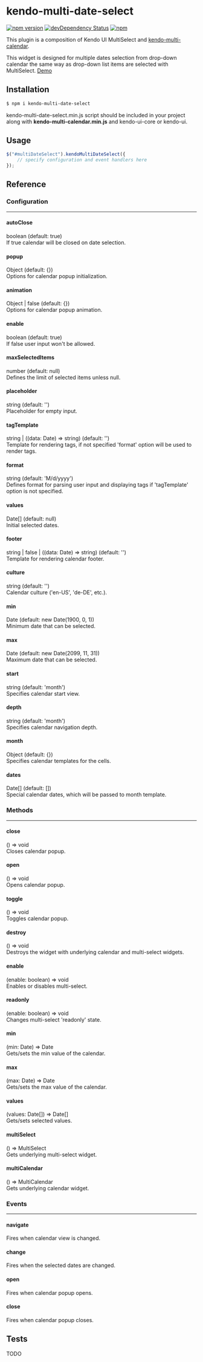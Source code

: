 kendo-multi-date-select
=========
[![npm version](https://badge.fury.io/js/kendo-multi-date-select.svg)](https://badge.fury.io/js/kendo-multi-date-select)
[![devDependency Status](https://david-dm.org/iyegoroff/kendo-multi-date-select/dev-status.svg)](https://david-dm.org/iyegoroff/kendo-multi-date-select#info=devDependencies)
[![npm](https://img.shields.io/npm/l/express.svg)](https://www.npmjs.com/package/kendo-multi-date-select)

This plugin is a composition of Kendo UI MultiSelect and [kendo-multi-calendar](https://www.npmjs.com/package/kendo-multi-calendar).

This widget is designed for multiple dates selection from drop-down calendar the same way as drop-down list items are selected with MultiSelect. [Demo](http://iyegoroff.github.io/kendo-multi-date-select/)

## Installation

```bash
$ npm i kendo-multi-date-select
```

kendo-multi-date-select.min.js script should be included in your project along with <strong>kendo-multi-calendar.min.js</strong> and kendo-ui-core or kendo-ui.

## Usage

```javascript
$("#multiDateSelect").kendoMultiDateSelect({
    // specify configuration and event handlers here
});
```

## Reference

### Configuration
___

#### autoClose
boolean (default: true)<br/>If true calendar will be closed on date selection.

#### popup 
Object (default: {})<br/>Options for calendar popup initialization.

#### animation 
Object | false (default: {})<br/>Options for calendar popup animation.

#### enable 
boolean (default: true)<br/>If false user input won't be allowed.

#### maxSelectedItems 
number (default: null)<br/>Defines the limit of selected items unless null.

#### placeholder
string (default: '')<br/>Placeholder for empty input.

#### tagTemplate 
string | ((data: Date) => string) (default: '')<br/>Template for rendering tags, if not specified 'format' option will be used to render tags.

#### format
string (default: 'M/d/yyyy')<br/>Defines format for parsing user input and displaying tags if 'tagTemplate' option is not specified.

#### values
Date[] (default: null)<br/>Initial selected dates.

#### footer
string | false | ((data: Date) => string) (default: '')<br/>Template for rendering calendar footer.
 
#### culture 
string (default: '')<br/>Calendar culture ('en-US', 'de-DE', etc.).

#### min
Date (default: new Date(1900, 0, 1))<br/>Minimum date that can be selected.

#### max
Date (default: new Date(2099, 11, 31))<br/>Maximum date that can be selected.

#### start
string (default: 'month')<br/>Specifies calendar start view.

#### depth
string (default: 'month')<br/>Specifies calendar navigation depth.

#### month
Object (default: {})<br/>Specifies calendar templates for the cells.
 
#### dates 
Date[] (default: [])<br/>Special calendar dates, which will be passed to month template.

### Methods
___

#### close
() => void<br/>Closes calendar popup.

#### open
() => void<br/>Opens calendar popup.

#### toggle
() => void<br/>Toggles calendar popup.

#### destroy
() => void<br/>Destroys the widget with underlying calendar and multi-select widgets.

#### enable
(enable: boolean) => void<br/>Enables or disables multi-select.
 
#### readonly
(enable: boolean) => void<br/>Changes multi-select 'readonly' state.

#### min
(min: Date) => Date<br/>Gets/sets the min value of the calendar.

#### max
(max: Date) => Date<br/>Gets/sets the max value of the calendar.

#### values
(values: Date[]) => Date[]<br/>Gets/sets selected values.

#### multiSelect
() => MultiSelect<br/>Gets underlying multi-select widget.

#### multiCalendar
() => MultiCalendar<br/>Gets underlying calendar widget.

### Events
___

#### navigate
Fires when calendar view is changed.

#### change
Fires when the selected dates are changed.

#### open
Fires when calendar popup opens.

#### close
Fires when calendar popup closes.

## Tests

TODO

